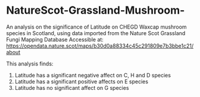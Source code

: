 # NatureScot-Grassland-Mushroom-
An analysis on the significance of Latitude on CHEGD Waxcap mushroom species in Scotland, 
using data imported from the Nature Scot Grassland Fungi Mapping Database
Accessible at: https://opendata.nature.scot/maps/b30d0a88334c45c291809e7b3bbe1c21/about

This analysis finds:

1) Latitude has a significant negative affect on C, H and D species
2) Latitude has a significant positive affects on E species
3) Latitude has no significant affect on G species
